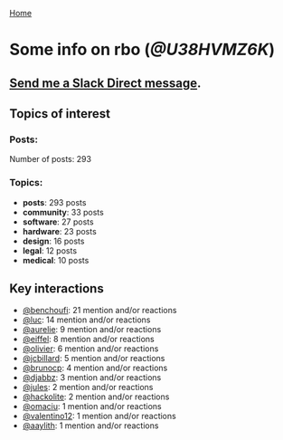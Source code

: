 [Home](https://kelu124.github.io/echommunity/)

# Some info on __rbo__ (_@U38HVMZ6K_)


## [Send me a Slack Direct message](https://echopen.slack.com/messages/@rbo/).

## Topics of interest

### Posts: 

Number of posts: 293

### Topics:

* __posts__: 293 posts
* __community__: 33 posts
* __software__: 27 posts
* __hardware__: 23 posts
* __design__: 16 posts
* __legal__: 12 posts
* __medical__: 10 posts

## Key interactions 

* [@benchoufi](./U0B47KC3S.md): 21 mention and/or reactions
* [@luc](./U0AAL4W13.md): 14 mention and/or reactions
* [@aurelie](./U37GZRZU6.md): 9 mention and/or reactions
* [@eiffel](./U3GHS132Q.md): 8 mention and/or reactions
* [@olivier](./U04DFTZ7D.md): 6 mention and/or reactions
* [@jcbillard](./U3GQS8JTZ.md): 5 mention and/or reactions
* [@brunocp](./U33817K25.md): 4 mention and/or reactions
* [@djabbz](./U2PFHNN3C.md): 3 mention and/or reactions
* [@jules](./U3ML4L01Z.md): 2 mention and/or reactions
* [@hackolite](./U20C8CKTL.md): 2 mention and/or reactions
* [@omaciu](./U3J40RUDT.md): 1 mention and/or reactions
* [@valentino12](./U3GV4N878.md): 1 mention and/or reactions
* [@aaylith](./U3ARRLDQ8.md): 1 mention and/or reactions

